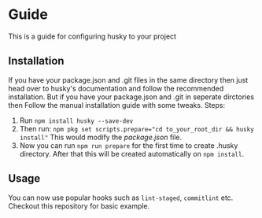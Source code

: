 # Guide

This is a guide for configuring husky to your project

## Installation

If you have your package.json and .git files in the same directory then just head over to husky's documentation and follow the recommended installation. But if you have your package.json and .git in seperate dirctories then Follow the manual installation guide with some tweaks. Steps:

1. Run `npm install husky --save-dev`
2. Then run: `npm pkg set scripts.prepare="cd to_your_root_dir && husky install"`
   This would modify the _package.json_ file.
3. Now you can run `npm run prepare` for the first time to create .husky directory. After that this will be created automatically on `npm install`.

## Usage

You can now use popular hooks such as `lint-staged`, `commitlint` etc. Checkout this repository for basic example.
